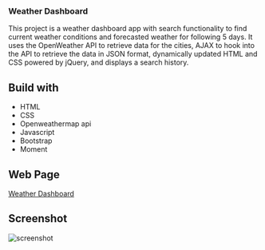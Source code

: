 ### Weather Dashboard 

This project is a weather dashboard app with search functionality to find current weather conditions and forecasted weather for following 5 days. It uses the OpenWeather API to retrieve data for the cities, AJAX to hook into the API to retrieve the data in JSON format, dynamically updated HTML and CSS powered by jQuery, and displays a search history.

## Build with 

* HTML
* CSS
* Openweathermap api
* Javascript
* Bootstrap
* Moment

## Web Page

[Weather Dashboard](https://thibsvw.github.io/Weather-dashboard/)

## Screenshot

![screenshot](https://user-images.githubusercontent.com/64518932/86472279-847d9c00-bd71-11ea-9c70-b0f34d64ea60.JPG)




